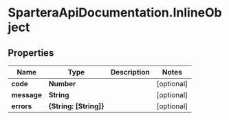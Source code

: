 # SparteraApiDocumentation.InlineObject

## Properties

Name | Type | Description | Notes
------------ | ------------- | ------------- | -------------
**code** | **Number** |  | [optional] 
**message** | **String** |  | [optional] 
**errors** | **{String: [String]}** |  | [optional] 


